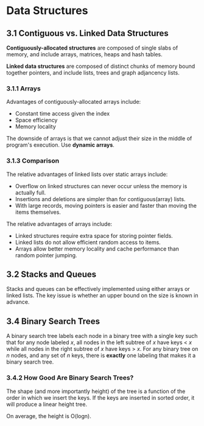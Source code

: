 Data Structures
===============

3.1 Contiguous vs. Linked Data Structures
-----------------------------------------

__Contiguously-allocated structures__ are composed of single slabs of memory, and include arrays, matrices, heaps and hash tables.

__Linked data structures__ are composed of distinct chunks of memory bound together pointers, and include lists, trees and graph adjancency lists.

### 3.1.1 Arrays

Advantages of contiguously-allocated arrays include:
* Constant time access given the index
* Space efficiency
* Memory locality

The downside of arrays is that we cannot adjust their size in the middle of program's execution. Use __dynamic arrays__.

### 3.1.3 Comparison

The relative advantages of linked lists over static arrays include:
* Overflow on linked structures can never occur unless the memory is actually full.
* Insertions and deletions are simpler than for contiguous(array) lists.
* With large records, moving pointers is easier and faster than moving the items themselves.

The relative advantages of arrays include:
* Linked structures require extra space for storing pointer fields.
* Linked lists do not allow efficient random access to items.
* Arrays allow better memory locality and cache performance than random pointer jumping.

3.2 Stacks and Queues
---------------------

Stacks and queues can be effectively implemented using either arrays or linked lists. The key issue is whether an upper bound on the size is known in advance.

3.4 Binary Search Trees
-----------------------

A binary search tree labels each node in a binary tree with a single key such that for any node labeled _x_, all nodes in the left subtree of _x_ have keys < _x_ while all nodes in the right subtree of _x_ have keys > _x_. For any binary tree on _n_ nodes, and any set of _n_ keys, there is __exactly__ one labeling that makes it a binary search tree.

### 3.4.2 How Good Are Binary Search Trees?

The shape (and more importantly height) of the tree is a function of the order in which we insert the keys. If the keys are inserted in sorted order, it will produce a linear height tree.

On average, the height is O(logn).
